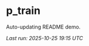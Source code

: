 # p_train

Auto-updating README demo.

<!--START_SECTION:status-->
_Last run: 2025-10-25 19:15 UTC_
<!--END_SECTION:status-->




























































































































































































































































































































































































































































































































































































































































































































































































































































































































































































































































































































































































































































































































































































































































































































































